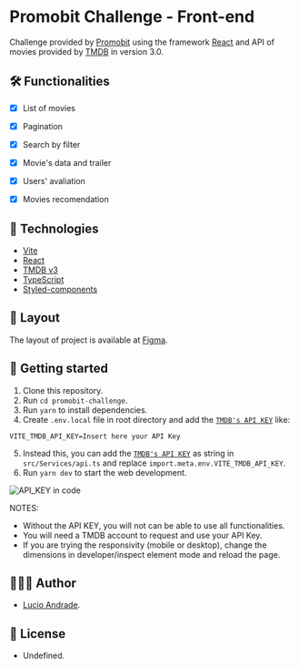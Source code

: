 # Promobit Challenge - Front-end

Challenge provided by 
[Promobit](https://promobit.com.br) 
using the framework 
[React](https://reactjs.org) 
and API of movies provided by 
[TMDB](https://themoviedb.org) 
in version 3.0.


## 🛠️ Functionalities
  - [x] List of movies
  - [x] Pagination
  - [x] Search by filter
  - [x] Movie's data and trailer
  - [x] Users' avaliation
  - [x] Movies recomendation


## 🚀 Technologies
  - [Vite](https://vitejs.dev)
  - [React](https://reactjs.org)
  - [TMDB v3](https://developers.themoviedb.org/3/getting-started/introduction)
  - [TypeScript](https://www.typescriptlang.org)
  - [Styled-components](https://styled-components.com)


## 🎨 Layout
The layout of project is available at [Figma](https://www.figma.com/file/rM7WPqhLY9ObnGzSCeWLxB/Teste-Front-End?node-id=0%3A1).


## 🤔 Getting started

1. Clone this repository.
2. Run `cd promobit-challenge`.
3. Run `yarn` to install dependencies.
4. Create `.env.local` file in root directory and add the [`TMDB's API KEY`][apikey] like:
```env
VITE_TMDB_API_KEY=Insert here your API Key
```
5. Instead this, you can add the [`TMDB's API KEY`][apikey] as string in `src/Services/api.ts` and replace `import.meta.env.VITE_TMDB_API_KEY`.
6. Run `yarn dev` to start the web development.


![API_KEY in code](https://iili.io/02kL4j.png)


NOTES: 
  - Without the API KEY, you will not can be able to use all functionalities.
  - You will need a TMDB account to request and use your API Key.
  - If you are trying the responsivity (mobile or desktop), change the dimensions in developer/inspect element mode and reload the page.


## 👨🏻‍💻 Author
- [Lucio Andrade](https://ayo.so/lucioreyli).


## 📝 License
- Undefined.




[apikey]: https://www.themoviedb.org/settings/api